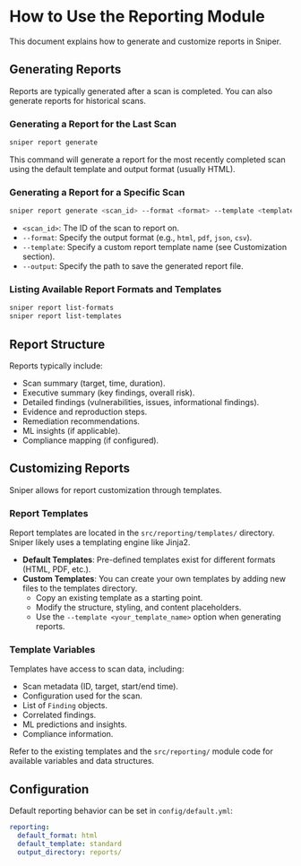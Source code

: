 # How to Use the Reporting Module

This document explains how to generate and customize reports in Sniper.

## Generating Reports

Reports are typically generated after a scan is completed. You can also generate reports for historical scans.

### Generating a Report for the Last Scan

```bash
sniper report generate
```

This command will generate a report for the most recently completed scan using the default template and output format (usually HTML).

### Generating a Report for a Specific Scan

```bash
sniper report generate <scan_id> --format <format> --template <template_name> --output <output_file>
```

-   `<scan_id>`: The ID of the scan to report on.
-   `--format`: Specify the output format (e.g., `html`, `pdf`, `json`, `csv`).
-   `--template`: Specify a custom report template name (see Customization section).
-   `--output`: Specify the path to save the generated report file.

### Listing Available Report Formats and Templates

```bash
sniper report list-formats
sniper report list-templates
```

## Report Structure

Reports typically include:
-   Scan summary (target, time, duration).
-   Executive summary (key findings, overall risk).
-   Detailed findings (vulnerabilities, issues, informational findings).
-   Evidence and reproduction steps.
-   Remediation recommendations.
-   ML insights (if applicable).
-   Compliance mapping (if configured).

## Customizing Reports

Sniper allows for report customization through templates.

### Report Templates

Report templates are located in the `src/reporting/templates/` directory. Sniper likely uses a templating engine like Jinja2.

-   **Default Templates**: Pre-defined templates exist for different formats (HTML, PDF, etc.).
-   **Custom Templates**: You can create your own templates by adding new files to the templates directory.
    -   Copy an existing template as a starting point.
    -   Modify the structure, styling, and content placeholders.
    -   Use the `--template <your_template_name>` option when generating reports.

### Template Variables

Templates have access to scan data, including:
-   Scan metadata (ID, target, start/end time).
-   Configuration used for the scan.
-   List of `Finding` objects.
-   Correlated findings.
-   ML predictions and insights.
-   Compliance information.

Refer to the existing templates and the `src/reporting/` module code for available variables and data structures.

## Configuration

Default reporting behavior can be set in `config/default.yml`:

```yaml
reporting:
  default_format: html
  default_template: standard
  output_directory: reports/
``` 